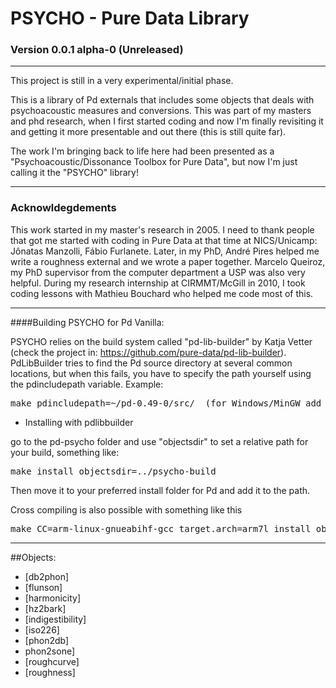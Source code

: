 # PSYCHO - Pure Data Library

### Version 0.0.1 alpha-0 (Unreleased)

--------------------------------------------------------------------------

This project is still in a very experimental/initial phase.

This is a library of Pd externals that includes some objects that deals with psychoacoustic measures and conversions. This was part of my masters and phd research, when I first started coding and now I'm finally revisiting it and getting it more presentable and out there (this is still quite far). 

The work I'm bringing back to life here had been presented as a "Psychoacoustic/Dissonance Toolbox for Pure Data", but now I'm just calling it the "PSYCHO" library!

--------------------------------------------------------------------------

### Acknowldegdements

This work started in my master's research in 2005. I need to thank people that got me started with coding in Pure Data at that time at NICS/Unicamp: Jônatas Manzolli, Fábio Furlanete. Later, in my PhD, André Pires helped me write a roughness external and we wrote a paper together. Marcelo Queiroz, my PhD supervisor from the computer department a USP was also very helpful. During my research internship at CIRMMT/McGill in 2010, I took coding lessons with Mathieu Bouchard who helped me code most of this.

--------------------------------------------------------------------------

####Building PSYCHO for Pd Vanilla:

PSYCHO relies on the build system called "pd-lib-builder" by Katja Vetter (check the project in: <https://github.com/pure-data/pd-lib-builder>). PdLibBuilder tries to find the Pd source directory at several common locations, but when this fails, you have to specify the path yourself using the pdincludepath variable. Example:

<pre>make pdincludepath=~/pd-0.49-0/src/  (for Windows/MinGW add 'pdbinpath=~/pd-0.49-0/bin/)</pre>

* Installing with pdlibbuilder

go to the pd-psycho folder and use "objectsdir" to set a relative path for your build, something like:

<pre>make install objectsdir=../psycho-build</pre>

Then move it to your preferred install folder for Pd and add it to the path.

Cross compiling is also possible with something like this

<pre>make CC=arm-linux-gnueabihf-gcc target.arch=arm7l install objectsdir=../</pre>

--------------------------------------------------------------------------

##Objects:

- [db2phon]
- [flunson]
- [harmonicity]
- [hz2bark]
- [indigestibility]
- [iso226]
- [phon2db]
- phon2sone]
- [roughcurve]
- [roughness]
